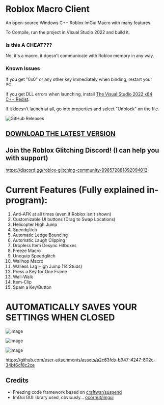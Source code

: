 # Roblox Macro Client
An open-source Windows C++ Roblox ImGui Macro with many features.

To Compile, run the project in Visual Studio 2022 and build it.

### Is this A CHEAT???
No, it's a macro, it doesn't communicate with Roblox memory in any way.

### Known Issues
If you get "0x0" or any other key immediately when binding, restart your PC.

If you get DLL errors when launching, install [The Visual Studio 2022 x64 C++ Redist](https://learn.microsoft.com/en-us/cpp/windows/latest-supported-vc-redist).

If it doesn't launch at all, go into properties and select "Unblock" on the file.

![GitHub Releases](https://img.shields.io/github/downloads/Spencer0187/Roblox-Macro-Utilities/total.svg)

## [DOWNLOAD THE LATEST VERSION](https://github.com/Spencer0187/Roblox-Macro-Utilities/releases/latest)

## Join the Roblox Glitching Discord! (I can help you with support)
https://discord.gg/roblox-glitching-community-998572881892094012

# Current Features (Fully explained in-program):

1. Anti-AFK at all times (even if Roblox isn't shown)
2. Customizable UI buttons (Drag to Swap Locations)
3. Helicopter High Jump
4. Speedglitch
5. Automatic Ledge Bouncing
6. Automatic Laugh Clipping
7. Dropless Item Desync Hitboxes
8. Freeze Macro
9. Unequip Speedglitch
10. Wallhop Macro
11. Walless Lag High Jump (14 Studs)
12. Press a Key for One Frame
13. Wall-Walk
14. Item-Clip
15. Spam a Key/Button

# AUTOMATICALLY SAVES YOUR SETTINGS WHEN CLOSED

![image](https://github.com/user-attachments/assets/a016b5a6-2b10-427f-a81c-b844cae923df)

![image](https://github.com/user-attachments/assets/e89ce46a-00e1-4533-9361-e449cc305729)

![image](https://github.com/user-attachments/assets/05c71938-669c-4845-a5bc-4e6704eb3f53)

https://github.com/user-attachments/assets/a2c63feb-b947-4247-802c-34bf6cf8c2ce

## Credits

- Freezing code framework based on [craftwar/suspend](https://github.com/craftwar/suspend)
- ImGui GUI library used, obviously... [ocornut/imgui](https://github.com/ocornut/imgui)
